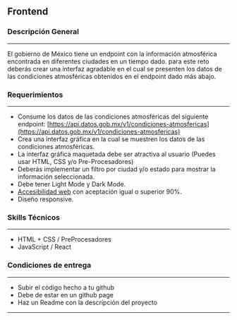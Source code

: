 ## Frontend

### Descripción General

---

El gobierno de México tiene un endpoint con la información atmosférica encontrada en diferentes ciudades en un tiempo dado. para este reto deberás crear una interfaz agradable en el cual se presenten los datos de las condiciones atmosféricas obtenidos en el endpoint dado más abajo.

### Requerimientos

---

- Consume los datos de las condiciones atmosféricas del siguiente endpoint: [https://api.datos.gob.mx/v1/condiciones-atmosfericas](https://api.datos.gob.mx/v1/condiciones-atmosfericas)
- Crea una  interfaz gráfica en la cual se muestren los datos de las condiciones atmosféricas.
- La interfaz gráfica maquetada debe ser atractiva al usuario (Puedes usar HTML, CSS y/o Pre-Procesadores)
- Deberás implementar un filtro por ciudad y/o estado para mostrar la información seleccionada.
- Debe tener Light Mode y Dark Mode.
- [Accesibilidad web](https://platzi.com/clases/accesibilidad-web/) con aceptación igual o superior 90%.
- Diseño responsive.

### Skills Técnicos

---

- HTML + CSS / PreProcesadores
- JavaScript / React

### Condiciones de entrega

---

- Subir el código hecho a tu github
- Debe de estar en un github page
- Haz un Readme con la descripción del proyecto

---
